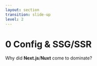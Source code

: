 ```yaml
---
layout: section
transition: slide-up
level: 2
---
```


# 0 Config & SSG/SSR

Why did **Next.js**/**Nuxt** come to dominate?
